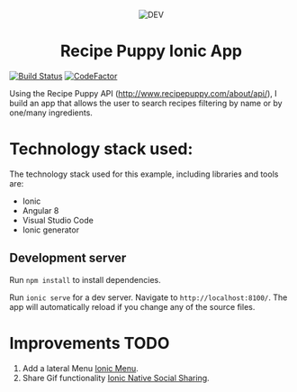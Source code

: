 <div align="center">
  <br>
  <img alt="DEV" src="http://www.recipepuppy.com/img/logonew.png">
  <h1>Recipe Puppy Ionic App</h1>
</div>

[![Build Status](https://travis-ci.com/anreig/ionicrecipepuppy.svg?branch=master)](https://travis-ci.com/anreig/ionicrecipepuppy)
[![CodeFactor](https://www.codefactor.io/repository/github/anreig/ionicrecipepuppy/badge)](https://www.codefactor.io/repository/github/anreig/ionicrecipepuppy)


Using the Recipe Puppy API (http://www.recipepuppy.com/about/api/), I build an app that allows the user to search recipes filtering by name or by one/many ingredients.

<h1>Technology stack used:</h1>

The technology stack used for this example, including libraries and tools are:
  - Ionic
  - Angular 8
  - Visual Studio Code
  - Ionic generator

## Development server
Run `npm install` to install dependencies.

Run `ionic serve` for a dev server. Navigate to `http://localhost:8100/`. The app will automatically reload if you change any of the source files.

# Improvements TODO

1. Add a lateral Menu [Ionic Menu](https://ionicframework.com/docs/api/menu).
2. Share Gif functionality [Ionic Native Social Sharing](https://ionicframework.com/docs/native/social-sharing).
